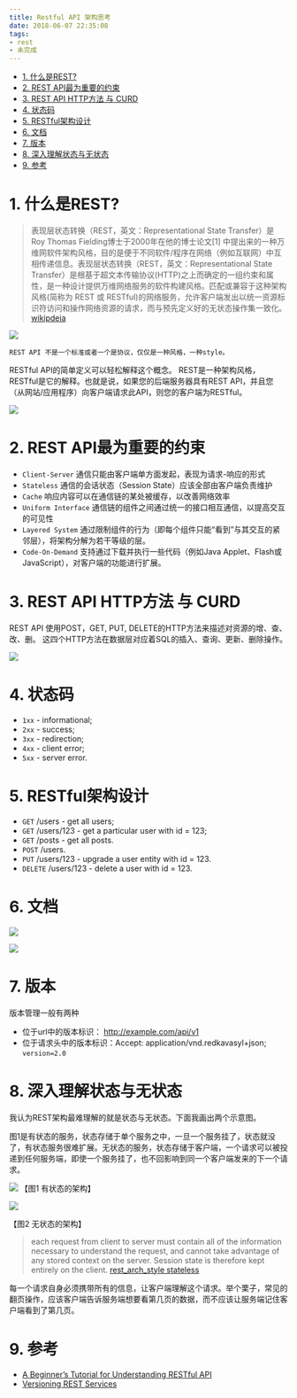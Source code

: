 ```yaml
---
title: Restful API 架构思考
date: 2018-06-07 22:35:08
tags:
- rest
- 未完成
---
```


<!-- TOC -->

- [1. 什么是REST?](#1-什么是rest)
- [2. REST API最为重要的约束](#2-rest-api最为重要的约束)
- [3. REST API HTTP方法 与 CURD](#3-rest-api-http方法-与-curd)
- [4. 状态码](#4-状态码)
- [5. RESTful架构设计](#5-restful架构设计)
- [6. 文档](#6-文档)
- [7. 版本](#7-版本)
- [8. 深入理解状态与无状态](#8-深入理解状态与无状态)
- [9. 参考](#9-参考)

<!-- /TOC -->


# 1. 什么是REST? 

> 表现层状态转换（REST，英文：Representational State Transfer）是Roy Thomas Fielding博士于2000年在他的博士论文[1] 中提出来的一种万维网软件架构风格，目的是便于不同软件/程序在网络（例如互联网）中互相传递信息。表现层状态转换（REST，英文：Representational State Transfer）是根基于超文本传输协议(HTTP)之上而确定的一组约束和属性，是一种设计提供万维网络服务的软件构建风格。匹配或兼容于这种架构风格(简称为 REST 或 RESTful)的网络服务，允许客户端发出以统一资源标识符访问和操作网络资源的请求，而与预先定义好的无状态操作集一致化。[wikipdeia](https://zh.wikipedia.org/wiki/%E8%A1%A8%E7%8E%B0%E5%B1%82%E7%8A%B6%E6%80%81%E8%BD%AC%E6%8D%A2)

![](https://wdd.js.org/img/images/20180607224524_M1yRtD_content_api_for_restful_web_services.jpeg)


`REST API 不是一个标准或者一个是协议，仅仅是一种风格，一种style。`


RESTful API的简单定义可以轻松解释这个概念。 REST是一种架构风格，RESTful是它的解释。也就是说，如果您的后端服务器具有REST API，并且您（从网站/应用程序）向客户端请求此API，则您的客户端为RESTful。


![](https://wdd.js.org/img/images/20180607225013_Kuay0l_content_rest_api_design.jpeg)


# 2. REST API最为重要的约束

-  `Client-Server` 通信只能由客户端单方面发起，表现为请求-响应的形式
- `Stateless` 通信的会话状态（Session State）应该全部由客户端负责维护
- `Cache` 响应内容可以在通信链的某处被缓存，以改善网络效率
- `Uniform Interface` 通信链的组件之间通过统一的接口相互通信，以提高交互的可见性
- `Layered System` 通过限制组件的行为（即每个组件只能“看到”与其交互的紧邻层），将架构分解为若干等级的层。
- `Code-On-Demand` 支持通过下载并执行一些代码（例如Java Applet、Flash或JavaScript），对客户端的功能进行扩展。


# 3. REST API HTTP方法 与 CURD

REST API 使用POST，GET, PUT, DELETE的HTTP方法来描述对资源的增、查、改、删。
这四个HTTP方法在数据层对应着SQL的插入、查询、更新、删除操作。

![](https://wdd.js.org/img/images/20180612085022_UHL82x_content_request_methods.jpeg)

# 4. 状态码

- `1xx` - informational;
- `2xx` - success;
- `3xx` - redirection;
- `4xx` - client error;
- `5xx` - server error.

# 5. RESTful架构设计

- `GET` /users - get all users;
- `GET` /users/123 - get a particular user with id = 123;
- `GET` /posts - get all posts.
- `POST` /users.
- `PUT` /users/123 - upgrade a user entity with id = 123.
- `DELETE` /users/123 - delete a user with id = 123.

# 6. 文档

![](https://wdd.js.org/img/images/20180612085417_wIj3AP_content_requests_for_the_user_in_swagger.jpeg)

![](https://wdd.js.org/img/images/20180612085434_VuMRnP_content_description_of_each_request_model_in_swagger.jpeg)

# 7. 版本

版本管理一般有两种

- 位于url中的版本标识： http://example.com/api/v1
- 位于请求头中的版本标识：Accept: application/vnd.redkavasyl+json; `version=2.0`
  

# 8. 深入理解状态与无状态

我认为REST架构最难理解的就是状态与无状态。下面我画出两个示意图。

图1是有状态的服务，状态存储于单个服务之中，一旦一个服务挂了，状态就没了，有状态服务很难扩展。无状态的服务，状态存储于客户端，一个请求可以被投递到任何服务端，即使一个服务挂了，也不回影响到同一个客户端发来的下一个请求。

![](https://wdd.js.org/img/images/20180612141107_qhgDxn_Jietu20180612-141048.jpeg)
【图1 有状态的架构】

![](https://wdd.js.org/img/images/20180612141200_2UmvfX_Jietu20180612-141058.jpeg)

【图2 无状态的架构】

>  each request from client to server must contain all of the information necessary to understand the request, and cannot take advantage of any stored context on the server. Session state is therefore kept entirely on the client. [rest_arch_style stateless](https://www.ics.uci.edu/~fielding/pubs/dissertation/rest_arch_style.htm#sec_5_1_3)

每一个请求自身必须携带所有的信息，让客户端理解这个请求。举个栗子，常见的翻页操作，应该客户端告诉服务端想要看第几页的数据，而不应该让服务端记住客户端看到了第几页。

# 9. 参考

- [A Beginner’s Tutorial for Understanding RESTful API](https://mlsdev.com/blog/81-a-beginner-s-tutorial-for-understanding-restful-api)
- [Versioning REST Services](http://www.informit.com/articles/article.aspx?p=1566460)
